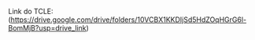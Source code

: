 Link do TCLE: (https://drive.google.com/drive/folders/10VCBX1KKDIjSd5HdZOqHGrG6l-BomMjB?usp=drive_link)
